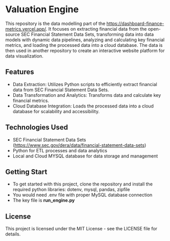 # Valuation Engine

This repository is the data modelling part of the https://dashboard-finance-metrics.vercel.app/. It focuses on extracting financial data from the open-source SEC Financial Statement Data Sets, transforming data into data models with dynamic data pipelines, analyzing and calculating key financial metrics, and loading the processed data into a cloud database. The data is then used in another repository to create an interactive website platform for data visualization.

## Features
- Data Extraction: Utilizes Python scripts to efficiently extract financial data from SEC Financial Statement Data Sets.
- Data Transformation and Analytics: Transforms data and calculate key financial metrics.
- Cloud Database Integration: Loads the processed data into a cloud database for scalability and accessibility.

## Technologies Used
- SEC Financial Statement Data Sets (https://www.sec.gov/dera/data/financial-statement-data-sets)
- Python for ETL processes and data analytics
- Local and Cloud MYSQL database for data storage and management

## Getting Start
- To get started with this project, clone the repository and install the required python libraries: dotenv, mysql, pandas, zipfile
- You would need .env file with proper MySQL database connection
- The key file is <b>run_engine.py</b> 

## License
This project is licensed under the MIT License - see the LICENSE file for details.
